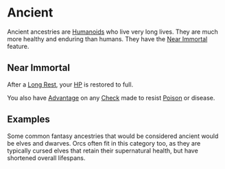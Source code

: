 # Ancient

Ancient ancestries are [Humanoids](../../../Resources%20for%20GMs/Creatures/Creature%20Types/Humanoid.md) who live very long lives. They are much more healthy and enduring than humans. They have the [Near Immortal](Ancient.md#Near%20Immortal) feature.

## Near Immortal

After a [Long Rest](../../../Game%20Procedures/Core%20Procedures/Resting.md#Long%20Rest), your [HP](../../Derived%20Statistics/Health%20Points.md) is restored to full.

You also have [Advantage](../../../Game%20Procedures/Die%20Rolling%20Mechanics/Advantage.md) on any [Check](../../../Game%20Procedures/Core%20Procedures/Check.md) made to resist [Poison](../../../Game%20Procedures/Conditions/Poisoned.md) or disease.

## Examples

Some common fantasy ancestries that would be considered ancient would be elves and dwarves. Orcs often fit in this category too, as they are typically cursed elves that retain their supernatural health, but have shortened overall lifespans.
